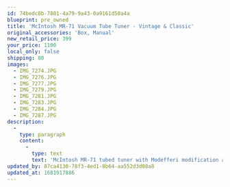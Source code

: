```yaml
---
id: 74bedc8b-7801-4a79-9a43-0a9161d50a4a
blueprint: pre_owned
title: 'McIntosh MR-71 Vacuum Tube Tuner - Vintage & Classic'
original_accessories: 'Box, Manual'
new_retail_price: 399
your_price: 1100
local_only: false
shipping: 80
images:
  - IMG_7274.JPG
  - IMG_7276.JPG
  - IMG_7277.JPG
  - IMG_7279.JPG
  - IMG_7281.JPG
  - IMG_7283.JPG
  - IMG_7284.JPG
  - IMG_7287.JPG
description:
  -
    type: paragraph
    content:
      -
        type: text
        text: 'McIntosh MR-71 tubed tuner with Modefferi modification and performance graphs - signed and dated by Richard Modefferi. Excellent physical and functional condition. Owner''s and service manuals included. This is a classic and one of the best tuners ever built!'
updated_by: 87ca4130-78f3-4ed1-8b64-aa552d3d08a8
updated_at: 1681917886
---
```

